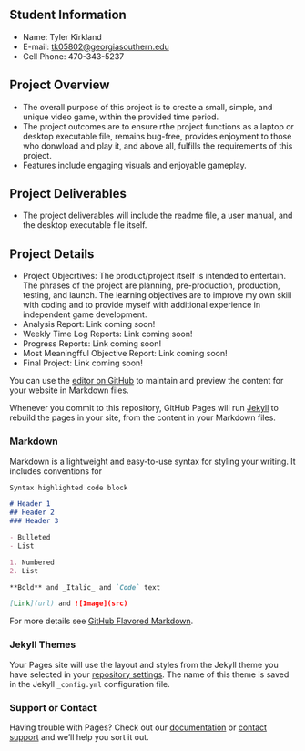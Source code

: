 ## Student Information
- Name: Tyler Kirkland
- E-mail: tk05802@georgiasouthern.edu
- Cell Phone: 470-343-5237 

## Project Overview
- The overall purpose of this project is to create a small, simple, and unique video game, within the provided time period. 
- The project outcomes are to ensure rthe project functions as a laptop or desktop executable file, remains bug-free, provides enjoyment to those who donwload and play it, and above all, fulfills the requirements of this project.
- Features include engaging visuals and enjoyable gameplay.

## Project Deliverables
- The project deliverables will include the readme file, a user manual, and the desktop executable file itself.

## Project Details
- Project Objecrtives: The product/project itself is intended to entertain. The phrases of the project are planning, pre-production, production, testing, and launch. The learning objectives are to improve my own skill with coding and to provide myself with additional experience in independent game development.
- Analysis Report: Link coming soon!
- Weekly Time Log Reports: Link coming soon!
- Progress Reports: Link coming soon!
- Most Meaningfful Objective Report: Link coming soon!
- Final Project: Link coming soon! 

You can use the [editor on GitHub](https://github.com/TKfromthe90s/TKfromthe90s2.github.io/edit/gh-pages/index.md) to maintain and preview the content for your website in Markdown files.

Whenever you commit to this repository, GitHub Pages will run [Jekyll](https://jekyllrb.com/) to rebuild the pages in your site, from the content in your Markdown files.

### Markdown

Markdown is a lightweight and easy-to-use syntax for styling your writing. It includes conventions for

```markdown
Syntax highlighted code block

# Header 1
## Header 2
### Header 3

- Bulleted
- List

1. Numbered
2. List

**Bold** and _Italic_ and `Code` text

[Link](url) and ![Image](src)
```

For more details see [GitHub Flavored Markdown](https://guides.github.com/features/mastering-markdown/).

### Jekyll Themes

Your Pages site will use the layout and styles from the Jekyll theme you have selected in your [repository settings](https://github.com/TKfromthe90s/TKfromthe90s2.github.io/settings). The name of this theme is saved in the Jekyll `_config.yml` configuration file.

### Support or Contact

Having trouble with Pages? Check out our [documentation](https://docs.github.com/categories/github-pages-basics/) or [contact support](https://github.com/contact) and we’ll help you sort it out.
